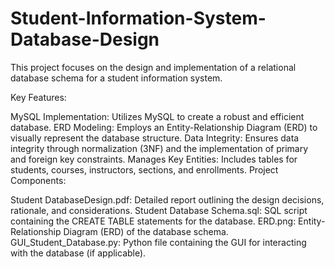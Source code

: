 # Student-Information-System-Database-Design
This project focuses on the design and implementation of a relational database schema for a student information system.

Key Features:

MySQL Implementation: Utilizes MySQL to create a robust and efficient database.
ERD Modeling: Employs an Entity-Relationship Diagram (ERD) to visually represent the database structure.
Data Integrity: Ensures data integrity through normalization (3NF) and the implementation of primary and foreign key constraints.
Manages Key Entities: Includes tables for students, courses, instructors, sections, and enrollments.
Project Components:

Student DatabaseDesign.pdf: Detailed report outlining the design decisions, rationale, and considerations.
Student Database Schema.sql: SQL script containing the CREATE TABLE statements for the database.
ERD.png: Entity-Relationship Diagram (ERD) of the database schema.
GUI_Student_Database.py: Python file containing the GUI for interacting with the database (if applicable).
